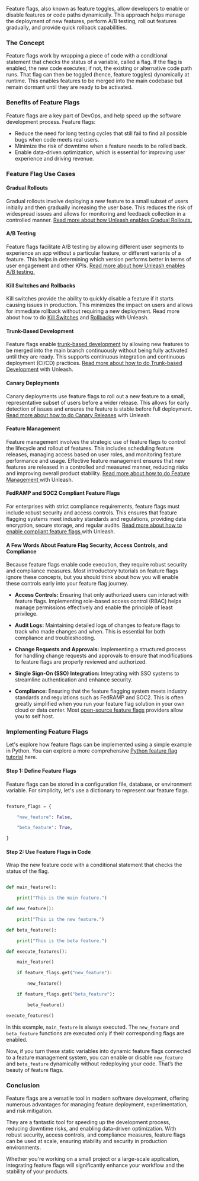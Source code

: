 Feature flags, also known as feature toggles, allow developers to enable or disable features or code paths dynamically. This approach helps manage the deployment of new features, perform A/B testing, roll out features gradually, and provide quick rollback capabilities.

### The Concept

Feature flags work by wrapping a piece of code with a conditional statement that checks the status of a variable, called a flag. If the flag is enabled, the new code executes; if not, the existing or alternative code path runs. That flag can then be toggled (hence, feature toggles) dynamically at runtime. This enables features to be merged into the main codebase but remain dormant until they are ready to be activated.

### Benefits of Feature Flags

Feature flags are a key part of DevOps, and help speed up the software development process. Feature flags:

* Reduce the need for long testing cycles that still fail to find all possible bugs when code meets real users.
* Minimize the risk of downtime when a feature needs to be rolled back. 
* Enable data-driven optimization, which is essential for improving user experience and driving revenue.

### Feature Flag Use Cases

#### Gradual Rollouts

Gradual rollouts involve deploying a new feature to a small subset of users initially and then gradually increasing the user base. This reduces the risk of widespread issues and allows for monitoring and feedback collection in a controlled manner. [Read more about how Unleash enables Gradual Rollouts.](https://www.getunleash.io/feature-flag-use-cases-progressive-or-gradual-rollouts)

#### A/B Testing

Feature flags facilitate A/B testing by allowing different user segments to experience an app without a particular feature, or different variants of a feature. This helps in determining which version performs better in terms of user engagement and other KPIs. [Read more about how Unleash enables A/B testing.](https://www.getunleash.io/feature-flag-use-cases-a-b-testing)

#### Kill Switches and Rollbacks

Kill switches provide the ability to quickly disable a feature if it starts causing issues in production. This minimizes the impact on users and allows for immediate rollback without requiring a new deployment. Read more about how to do [Kill Switches](https://www.getunleash.io/feature-flag-use-cases-software-kill-switches) and [Rollbacks](https://www.getunleash.io/feature-flag-use-cases-rollbacks) with Unleash.

#### Trunk-Based Development

Feature flags enable [trunk-based development](https://www.getunleash.io/trunk-based-development) by allowing new features to be merged into the main branch continuously without being fully activated until they are ready. This supports continuous integration and continuous deployment (CI/CD) practices. [Read more about how to do Trunk-based Development](https://www.getunleash.io/feature-flag-use-cases-trunk-based-development) with Unleash.

#### Canary Deployments

Canary deployments use feature flags to roll out a new feature to a small, representative subset of users before a wider release. This allows for early detection of issues and ensures the feature is stable before full deployment. [Read more about how to do Canary Releases](https://www.getunleash.io/feature-flag-use-cases-canary-releases) with Unleash.


#### Feature Management

Feature management involves the strategic use of feature flags to control the lifecycle and rollout of features. This includes scheduling feature releases, managing access based on user roles, and monitoring feature performance and usage. Effective feature management ensures that new features are released in a controlled and measured manner, reducing risks and improving overall product stability. [Read more about how to do Feature Management ](https://www.getunleash.io/feature-flag-use-cases-feature-management)with Unleash.
#### FedRAMP and SOC2 Compliant Feature Flags

For enterprises with strict compliance requirements, feature flags must include robust security and access controls. This ensures that feature flagging systems meet industry standards and regulations, providing data encryption, secure storage, and regular audits. [Read more about how to enable compliant feature flags ](https://www.getunleash.io/fedramp-soc2-feature-flags)with Unleash.

#### A Few Words About Feature Flag Security, Access Controls, and Compliance

Because feature flags enable code execution, they require robust security and compliance measures. Most introductory tutorials on feature flags ignore these concepts, but you should think about how you will enable these controls early into your feature flag journey.

- **Access Controls:** Ensuring that only authorized users can interact with feature flags. Implementing role-based access control (RBAC) helps manage permissions effectively and enable the principle of least privilege.

- **Audit Logs:** Maintaining detailed logs of changes to feature flags to track who made changes and when. This is essential for both compliance and troubleshooting.

- **Change Requests and Approvals:** Implementing a structured process for handling change requests and approvals to ensure that modifications to feature flags are properly reviewed and authorized.

- **Single Sign-On (SSO) Integration:** Integrating with SSO systems to streamline authentication and enhance security.

- **Compliance:** Ensuring that the feature flagging system meets industry standards and regulations such as FedRAMP and SOC2. This is often greatly simplified when you run your feature flag solution in your own cloud or data center. Most [open-source feature flags](https://www.getunleash.io/pricing) providers allow you to self host.

### Implementing Feature Flags

Let's explore how feature flags can be implemented using a simple example in Python. You can explore a more comprehensive [Python feature flag tutorial](https://docs.getunleash.io/feature-flag-tutorials/python) here.

#### Step 1: Define Feature Flags

Feature flags can be stored in a configuration file, database, or environment variable. For simplicity, let's use a dictionary to represent our feature flags.

```python

feature_flags = {

    "new_feature": False,

    "beta_feature": True,

}

```

#### Step 2: Use Feature Flags in Code

Wrap the new feature code with a conditional statement that checks the status of the flag.

```python

def main_feature():

    print("This is the main feature.")

def new_feature():

    print("This is the new feature.")

def beta_feature():

    print("This is the beta feature.")

def execute_features():

    main_feature()

    if feature_flags.get("new_feature"):

        new_feature()

    if feature_flags.get("beta_feature"):

        beta_feature()

execute_features()

```

In this example, `main_feature` is always executed. The `new_feature` and `beta_feature` functions are executed only if their corresponding flags are enabled.

Now, if you turn these static variables into dynamic feature flags connected to a feature management system, you can enable or disable `new_feature` and `beta_feature` dynamically without redeploying your code. That’s the beauty of feature flags.

### Conclusion

Feature flags are a versatile tool in modern software development, offering numerous advantages for managing feature deployment, experimentation, and risk mitigation. 

They are a fantastic tool  for speeding up the development process, reducing downtime risks, and enabling data-driven optimization. With  robust security, access controls, and compliance measures, feature flags can be used at scale, ensuring stability and security in production environments. 

Whether you're working on a small project or a large-scale application, integrating feature flags will  significantly enhance your workflow and the stability of your products.
